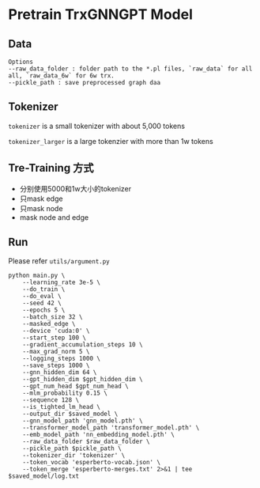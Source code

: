 # Pretrain TrxGNNGPT Model

## Data
```
Options
--raw_data_folder : folder path to the *.pl files, `raw_data` for all all, `raw_data_6w` for 6w trx.
--pickle_path : save preprocessed graph daa
```

## Tokenizer

`tokenizer` is a small tokenizer with about 5,000 tokens

`tokenizer_larger` is a large tokenzier with more than 1w tokens

## Tre-Training 方式
   - 分别使用5000和1w大小的tokenizer
   - 只mask edge
   - 只mask node
   - mask node and edge


## Run

Please refer `utils/argument.py`

```shell
python main.py \
    --learning_rate 3e-5 \
    --do_train \
    --do_eval \
    --seed 42 \
    --epochs 5 \
    --batch_size 32 \
    --masked_edge \
    --device 'cuda:0' \
    --start_step 100 \
    --gradient_accumulation_steps 10 \
    --max_grad_norm 5 \
    --logging_steps 1000 \
    --save_steps 1000 \
    --gnn_hidden_dim 64 \
    --gpt_hidden_dim $gpt_hidden_dim \
    --gpt_num_head $gpt_num_head \
    --mlm_probability 0.15 \
    --sequence 128 \
    --is_tighted_lm_head \
    --output_dir $saved_model \
    --gnn_model_path 'gnn_model.pth' \
    --transformer_model_path 'transformer_model.pth' \
    --emb_model_path 'nn_embedding_model.pth' \
    --raw_data_folder $raw_data_folder \
    --pickle_path $pickle_path \
    --tokenizer_dir 'tokenizer' \
    --token_vocab 'esperberto-vocab.json' \
    --token_merge 'esperberto-merges.txt' 2>&1 | tee  $saved_model/log.txt
```